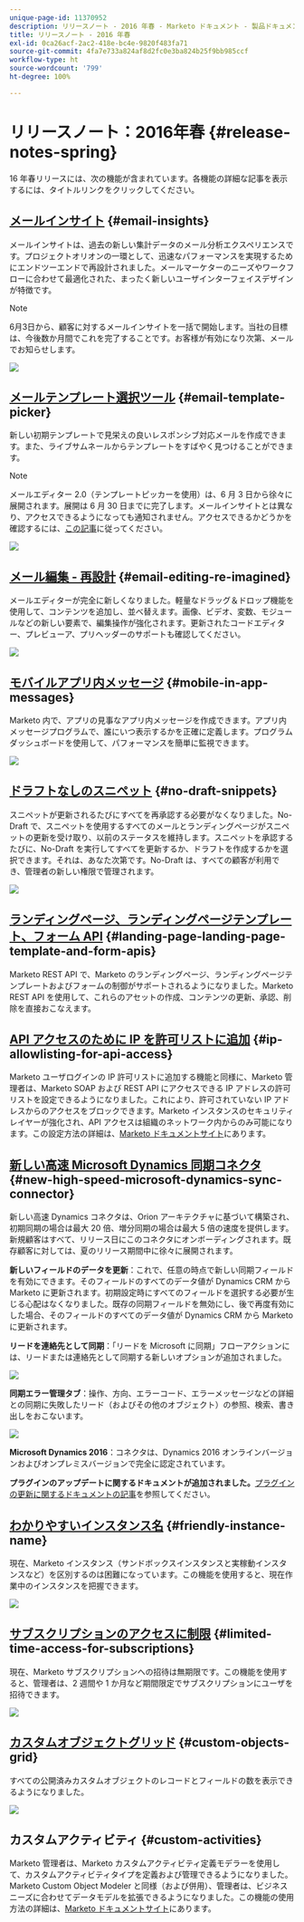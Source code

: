 ```yaml
---
unique-page-id: 11370952
description: リリースノート - 2016 年春 - Marketo ドキュメント - 製品ドキュメント
title: リリースノート - 2016 年春
exl-id: 0ca26acf-2ac2-418e-bc4e-9820f483fa71
source-git-commit: 4fa7e733a824af8d2fc0e3ba824b25f9bb985ccf
workflow-type: ht
source-wordcount: '799'
ht-degree: 100%

---
```


# リリースノート：2016年春 {#release-notes-spring}

16 年春リリースには、次の機能が含まれています。各機能の詳細な記事を表示するには、タイトルリンクをクリックしてください。

## [メールインサイト](/help/marketo/product-docs/reporting/email-insights/email-insights-overview.md) {#email-insights}

メールインサイトは、過去の新しい集計データのメール分析エクスペリエンスです。プロジェクトオリオンの一環として、迅速なパフォーマンスを実現するためにエンドツーエンドで再設計されました。メールマーケターのニーズやワークフローに合わせて最適化された、まったく新しいユーザインターフェイスデザインが特徴です。

>[!NOTE]
>
>6月3日から、顧客に対するメールインサイトを一括で開始します。当社の目標は、今後数か月間でこれを完了することです。お客様が有効になり次第、メールでお知らせします。

![](assets/two.png)

## [メールテンプレート選択ツール](/help/marketo/product-docs/email-marketing/general/email-editor-2/email-template-picker-overview.md) {#email-template-picker}

新しい初期テンプレートで見栄えの良いレスポンシブ対応メールを作成できます。また、ライブサムネールからテンプレートをすばやく見つけることができます。

>[!NOTE]
>
>メールエディター 2.0（テンプレートピッカーを使用）は、6 月 3 日から徐々に展開されます。展開は 6 月 30 日までに完了します。メールインサイトとは異なり、アクセスできるようになっても通知されません。アクセスできるかどうかを確認するには、[この記事](/help/marketo/product-docs/email-marketing/general/email-editor-2/transitioning-to-email-editor-2-0.md)に従ってください。

![](assets/5-29-home-starter-templates.png)

## [メール編集 - 再設計](/help/marketo/product-docs/email-marketing/general/email-editor-2/email-editor-v2-0-overview.md) {#email-editing-re-imagined}

メールエディターが完全に新しくなりました。軽量なドラッグ＆ドロップ機能を使用して、コンテンツを追加し、並べ替えます。画像、ビデオ、変数、モジュールなどの新しい要素で、編集操作が強化されます。更新されたコードエディター、プレビューア、プリヘッダーのサポートも確認してください。

![](assets/17a-29-modules-next.png)

## [モバイルアプリ内メッセージ](/help/marketo/product-docs/mobile-marketing/in-app-messages/understanding-in-app-messages.md) {#mobile-in-app-messages}

Marketo 内で、アプリの見事なアプリ内メッセージを作成できます。アプリ内メッセージプログラムで、誰にいつ表示するかを正確に定義します。プログラムダッシュボードを使用して、パフォーマンスを簡単に監視できます。

![](assets/pasted-image-at-2016-05-24-09-45-am.png)

## [ドラフトなしのスニペット](/help/marketo/product-docs/administration/users-and-roles/enable-no-draft-for-snippets.md) {#no-draft-snippets}

スニペットが更新されるたびにすべてを再承認する必要がなくなりました。No-Draft で、スニペットを使用するすべてのメールとランディングページがスニペットの更新を受け取り、以前のステータスを維持します。スニペットを承認するたびに、No-Draft を実行してすべてを更新するか、ドラフトを作成するかを選択できます。それは、あなた次第です。No-Draft は、すべての顧客が利用でき、管理者の新しい権限で管理されます。

![](assets/image2016-5-16-15-3a41-3a17.png)

## [ランディングページ、ランディングページテンプレート、フォーム API](https://developers.marketo.com/blog/spring-2016-updates/) {#landing-page-landing-page-template-and-form-apis}

Marketo REST API で、Marketo のランディングページ、ランディングページテンプレートおよびフォームの制御がサポートされるようになりました。Marketo REST API を使用して、これらのアセットの作成、コンテンツの更新、承認、削除を直接おこなえます。

## [API アクセスのために IP を許可リストに追加](/help/marketo/product-docs/administration/additional-integrations/create-an-allowlist-for-ip-based-api-access.md) {#ip-allowlisting-for-api-access}

Marketo ユーザログインの IP 許可リストに追加する機能と同様に、Marketo 管理者は、Marketo SOAP および REST API にアクセスできる IP アドレスの許可リストを設定できるようになりました。これにより、許可されていない IP アドレスからのアクセスをブロックできます。Marketo インスタンスのセキュリティレイヤーが強化され、API アクセスは組織のネットワーク内からのみ可能になります。この設定方法の詳細は、[Marketo ドキュメントサイト](/help/marketo/product-docs/administration/additional-integrations/create-an-allowlist-for-ip-based-api-access.md)にあります。

## [新しい高速 Microsoft Dynamics 同期コネクタ](/help/marketo/product-docs/crm-sync/microsoft-dynamics-sync/microsoft-dynamics-sync-details/sync-status.md) {#new-high-speed-microsoft-dynamics-sync-connector}

新しい高速 Dynamics コネクタは、Orion アーキテクチャに基づいて構築され、初期同期の場合は最大 20 倍、増分同期の場合は最大 5 倍の速度を提供します。新規顧客はすべて、リリース日にこのコネクタにオンボーディングされます。既存顧客に対しては、夏のリリース期間中に徐々に展開されます。

**新しいフィールドのデータを更新**：これで、任意の時点で新しい同期フィールドを有効にできます。そのフィールドのすべてのデータ値が Dynamics CRM から Marketo に更新されます。初期設定時にすべてのフィールドを選択する必要が生じる心配はなくなりました。既存の同期フィールドを無効にし、後で再度有効にした場合、そのフィールドのすべてのデータ値が Dynamics CRM から Marketo に更新されます。

**リードを連絡先として同期**：「リードを Microsoft に同期」フローアクションには、リードまたは連絡先として同期する新しいオプションが追加されました。

![](assets/image2016-5-19-8-3a59-3a9.png)

**同期エラー管理タブ**：操作、方向、エラーコード、エラーメッセージなどの詳細との同期に失敗したリード（およびその他のオブジェクト）の参照、検索、書き出しをおこないます。

![](assets/sync-errors.png)

**Microsoft Dynamics 2016**：コネクタは、Dynamics 2016 オンラインバージョンおよびオンプレミスバージョンで完全に認定されています。

**プラグインのアップデートに関するドキュメントが追加されました。**[プラグインの更新に関するドキュメントの記事](/help/marketo/product-docs/crm-sync/microsoft-dynamics-sync/marketo-plugin-releases-for-microsoft-dynamics.md)を参照してください。

## [わかりやすいインスタンス名](/help/marketo/product-docs/administration/settings/edit-subscription-settings.md) {#friendly-instance-name}

現在、Marketo インスタンス（サンドボックスインスタンスと実稼動インスタンスなど）を区別するのは困難になっています。この機能を使用すると、現在作業中のインスタンスを把握できます。

![](assets/image2016-5-16-15-3a57-3a14.png)

## [サブスクリプションのアクセスに制限](/help/marketo/product-docs/administration/users-and-roles/managing-marketo-users.md) {#limited-time-access-for-subscriptions}

現在、Marketo サブスクリプションへの招待は無期限です。この機能を使用すると、管理者は、2 週間や 1 か月など期間限定でサブスクリプションにユーザを招待できます。

![](assets/image2016-5-16-15-3a59-3a52.png)

## [カスタムオブジェクトグリッド](/help/marketo/product-docs/administration/marketo-custom-objects/understanding-marketo-custom-objects.md) {#custom-objects-grid}

すべての公開済みカスタムオブジェクトのレコードとフィールドの数を表示できるようになりました。

![](assets/custom-objects-grid.png)

## カスタムアクティビティ {#custom-activities}

Marketo 管理者は、Marketo カスタムアクティビティ定義モデラーを使用して、カスタムアクティビティタイプを定義および管理できるようになりました。Marketo Custom Object Modeler と同様（および併用）、管理者は、ビジネスニーズに合わせてデータモデルを拡張できるようになりました。この機能の使用方法の詳細は、[Marketo ドキュメントサイト](/help/marketo/product-docs/administration/marketo-custom-activities/understanding-custom-activities.md)にあります。
